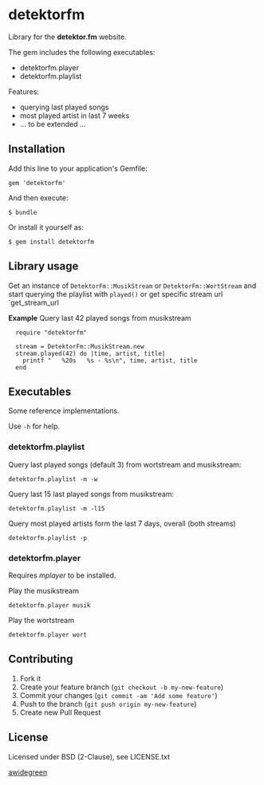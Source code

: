 # detektorfm

Library for the **detektor.fm** website.

The gem includes the following executables:

* detektorfm.player 
* detektorfm.playlist

Features:

* querying last played songs 
* most played artist in last 7 weeks
* ... to be extended ... 

## Installation

Add this line to your application's Gemfile:

    gem 'detektorfm'

And then execute:

    $ bundle

Or install it yourself as:

    $ gem install detektorfm

## Library usage

Get an instance of  `DetektorFm::MusikStream` or `DetektorFm::WortStream` and 
start querying the playlist with `played()` or get specific stream url
`get_stream_url

**Example** Query last 42 played songs from musikstream
```
  require "detektorfm"
  
  stream = DetektorFm::MusikStream.new
  stream.played(42) do |time, artist, title|
    printf "   %20s   %s - %s\n", time, artist, title
  end
```

## Executables
Some reference implementations.

Use `-h` for help. 

### detektorfm.playlist

Query last played songs (default 3) from wortstream and musikstream:

    detektorfm.playlist -m -w

Query last 15 last played songs from musikstream:

    detektorfm.playlist -m -l15

Query most played artists form the last 7 days, overall (both streams)

    detektorfm.playlist -p


### detektorfm.player

Requires *mplayer* to be installed.

Play the musikstream 

    detektorfm.player musik

Play the wortstream 

    detektorfm.player wort

## Contributing

1. Fork it
2. Create your feature branch (`git checkout -b my-new-feature`)
3. Commit your changes (`git commit -am 'Add some feature'`)
4. Push to the branch (`git push origin my-new-feature`)
5. Create new Pull Request

## License                                                            
Licensed under BSD (2-Clause), see LICENSE.txt


[awidegreen](http://github.com/awidegreen)
